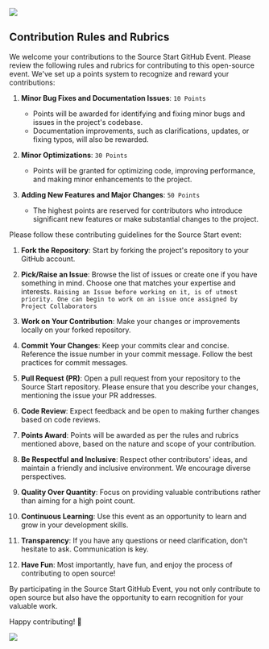 ![](https://drive.google.com/uc?export=view&id=1dI151Bh62Bry1PdDu0NswSdrUVqOlmOD)
## **Contribution Rules and Rubrics**

We welcome your contributions to the Source Start GitHub Event. Please review the following rules and rubrics for contributing to this open-source event. We've set up a points system to recognize and reward your contributions:

1. **Minor Bug Fixes and Documentation Issues**: `10 Points`
   - Points will be awarded for identifying and fixing minor bugs and issues in the project's codebase.
   - Documentation improvements, such as clarifications, updates, or fixing typos, will also be rewarded.

2. **Minor Optimizations**: `30 Points`
   - Points will be granted for optimizing code, improving performance, and making minor enhancements to the project.

3. **Adding New Features and Major Changes**: `50 Points`
   - The highest points are reserved for contributors who introduce significant new features or make substantial changes to the project.

Please follow these contributing guidelines for the Source Start event:

1. **Fork the Repository**: Start by forking the project's repository to your GitHub account.

2. **Pick/Raise an Issue**: Browse the list of issues or create one if you have something in mind. Choose one that matches your expertise and interests. `Raising an Issue before working on it, is of utmost priority. One can begin to work on an issue once assigned by Project Collaborators`

4. **Work on Your Contribution**: Make your changes or improvements locally on your forked repository.

5. **Commit Your Changes**: Keep your commits clear and concise. Reference the issue number in your commit message. Follow the best practices for commit messages.

6. **Pull Request (PR)**: Open a pull request from your repository to the Source Start repository. Please ensure that you describe your changes, mentioning the issue your PR addresses.

7. **Code Review**: Expect feedback and be open to making further changes based on code reviews.

8. **Points Award**: Points will be awarded as per the rules and rubrics mentioned above, based on the nature and scope of your contribution.

9. **Be Respectful and Inclusive**: Respect other contributors' ideas, and maintain a friendly and inclusive environment. We encourage diverse perspectives.

10. **Quality Over Quantity**: Focus on providing valuable contributions rather than aiming for a high point count.

11. **Continuous Learning**: Use this event as an opportunity to learn and grow in your development skills.

12. **Transparency**: If you have any questions or need clarification, don't hesitate to ask. Communication is key.

13. **Have Fun**: Most importantly, have fun, and enjoy the process of contributing to open source!

By participating in the Source Start GitHub Event, you not only contribute to open source but also have the opportunity to earn recognition for your valuable work.

Happy contributing! 🌟

![](https://komarev.com/ghpvc/?username=techcsispit&style=for-the-badge&color=orange)
